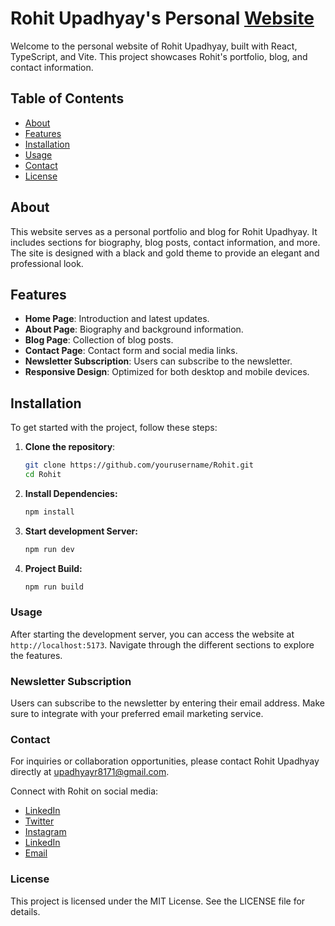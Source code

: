 
# Rohit Upadhyay's Personal [Website](https://www.rohitupadhyay.me/)

Welcome to the personal website of Rohit Upadhyay, built with React, TypeScript, and Vite. This project showcases Rohit's portfolio, blog, and contact information.

## Table of Contents

- [About](#about)
- [Features](#features)
- [Installation](#installation)
- [Usage](#usage)
- [Contact](#contact)
- [License](#license)

## About

This website serves as a personal portfolio and blog for Rohit Upadhyay. It includes sections for biography, blog posts, contact information, and more. The site is designed with a black and gold theme to provide an elegant and professional look.

## Features

- **Home Page**: Introduction and latest updates.
- **About Page**: Biography and background information.
- **Blog Page**: Collection of blog posts.
- **Contact Page**: Contact form and social media links.
- **Newsletter Subscription**: Users can subscribe to the newsletter.
- **Responsive Design**: Optimized for both desktop and mobile devices.

## Installation

To get started with the project, follow these steps:

1. **Clone the repository**:
   ```sh
   git clone https://github.com/yourusername/Rohit.git
   cd Rohit

2. **Install Dependencies:**
   ```sh
   npm install

3. **Start development Server:**
   ```sh
   npm run dev

4. **Project Build:**
   ```sh
   npm run build

### Usage

After starting the development server, you can access the website at `http://localhost:5173`. Navigate through the different sections to explore the features.

### Newsletter Subscription

Users can subscribe to the newsletter by entering their email address. Make sure to integrate with your preferred email marketing service.

### Contact

For inquiries or collaboration opportunities, please contact Rohit Upadhyay directly at upadhyayr8171@gmail.com.

Connect with Rohit on social media:

- [LinkedIn](https://linkedin.com/in/rohit5upadhyay)
- [Twitter](https://twitter.com/rohit5upadhyay)
- [Instagram](https://instagram.com/rohit5upadhyay)
- [LinkedIn](https://facebook.com/rohit5upadhyay)
- [Email](mailto:upadhyayr8171@gmail.com)


### License

This project is licensed under the MIT License. See the LICENSE file for details.
